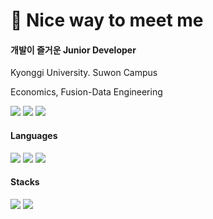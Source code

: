 <h1>🤞 Nice way to meet me </h1>

<h4>개발이 즐거운 Junior Developer</h4>

<p>Kyonggi University. Suwon Campus</p> <p>Economics, Fusion-Data Engineering</p>

<img src="https://img.shields.io/badge/42_Seoul-000000?style=flat-square&logo=42&logoColor=white"/> <img src="https://img.shields.io/badge/joker7011@naver.com-EA4335?style=flat-square&logo=Gmail&logoColor=white"/> <img src="https://img.shields.io/badge/@h.beeen-E4405F?style=flat-square&logo=Instagram&logoColor=white"/>


<h4> Languages </h4>

<img src="https://img.shields.io/badge/C++-000060?/style=flat-square&logo=C&logoColor=white"/> <img src="https://img.shields.io/badge/Java-F80000?/style=flat-square&logo=Oracle&logoColor=white"/> <img src="https://img.shields.io/badge/Python-3776AB?/style=flat-square&logo=Python&logoColor=white"/>

<h4> Stacks </h4>

<img src="https://img.shields.io/badge/Spring-6DB33F?style=flat-square&logo=Spring&logoColor=white"/> <img src="https://img.shields.io/badge/Spring_Boot-6DB33F?style=flat-square&logo=SpringBoot&logoColor=white"/>
